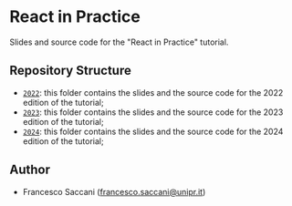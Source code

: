 # React in Practice

Slides and source code for the "React in Practice" tutorial.


## Repository Structure

- [`2022`](2022/): this folder contains the slides and the source code for the 2022 edition of the tutorial;
- [`2023`](2023/): this folder contains the slides and the source code for the 2023 edition of the tutorial;
- [`2024`](2024/): this folder contains the slides and the source code for the 2024 edition of the tutorial;


## Author

- Francesco Saccani (francesco.saccani@unipr.it)

